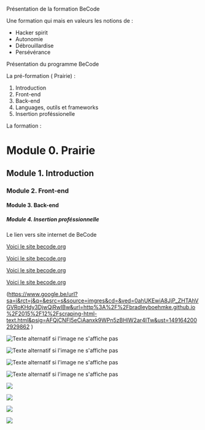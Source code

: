Présentation de la formation BeCode

Une formation qui mais en valeurs les notions de :

- Hacker spirit
- Autonomie
- Débrouillardise
- Persévérance

Présentation du programme BeCode

La pré-formation ( Prairie) :

1. Introduction
2. Front-end
3. Back-end
4. Languages, outils et frameworks
5. Insertion proféssionelle

La formation :

# Module 0. Prairie
## Module 1. Introduction
### Module 2. Front-end
#### Module 3. Back-end
##### Module 4. Insertion proféssionnelle

Le lien vers site internet de BeCode

[Voici le site becode.org](http://register.becode.org/)


[Voici le site becode.org](http://register.becode.org/)


[Voici le site becode.org](http://register.becode.org/)


[Voici le site becode.org](http://register.becode.org/)


(https://www.google.be/url?sa=i&rct=j&q=&esrc=s&source=imgres&cd=&ved=0ahUKEwiA8JjP_ZHTAhVGVRoKHdy3DjwQjRwIBw&url=http%3A%2F%2Fbradleyboehmke.github.io%2F2015%2F12%2Fscraping-html-text.html&psig=AFQjCNFI5eCiAanxk9WPn5zBHlW2ar4ITw&ust=1491642002929862 <img>)


![Texte alternatif si l'image ne s'affiche pas](/chemin/image.jpg "Titre optionnel")


![Texte alternatif si l'image ne s'affiche pas](/chemin/image.jpg "Titre optionnel")


![Texte alternatif si l'image ne s'affiche pas](/chemin/image.jpg "Titre optionnel")


![Texte alternatif si l'image ne s'affiche pas](/chemin/image.jpg "Titre optionnel")


![](http://i.imgur.com/60bts.gif)

![](http://i.imgur.com/60bts.gif)

![](http://i.imgur.com/60bts.gif)

![](http://i.imgur.com/60bts.gif)
